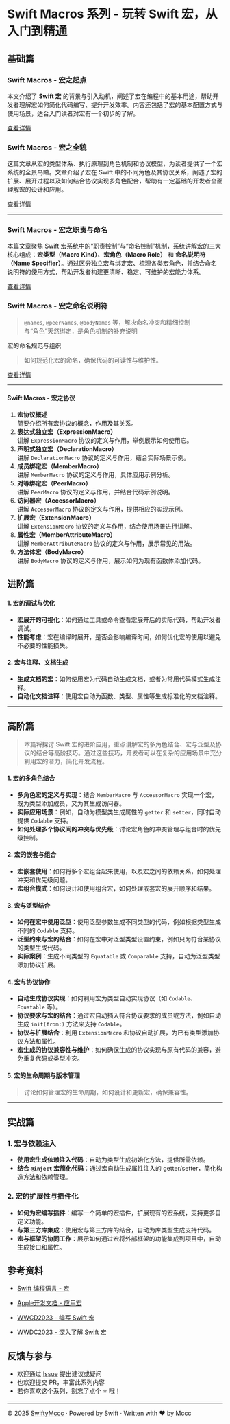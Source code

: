 # Swift Macros 系列 - 玩转 Swift 宏，从入门到精通

## 基础篇

### Swift Macros - 宏之起点
本文介绍了 **Swift 宏** 的背景与引入动机，阐述了宏在编程中的基本用途，帮助开发者理解宏如何简化代码编写、提升开发效率。内容还包括了宏的基本配置方式与使用场景，适合入门读者对宏有一个初步的了解。

[查看详情](https://github.com/iAmMccc/SwiftyMccc/blob/main/SwiftMacro/docs/1.宏之起点.md)

### Swift Macros - 宏之全貌
这篇文章从宏的类型体系、执行原理到角色机制和协议模型，为读者提供了一个宏系统的全景鸟瞰。文章介绍了宏在 Swift 中的不同角色及其协议关系，阐述了宏的扩展、展开过程以及如何结合协议实现多角色配合，帮助有一定基础的开发者全面理解宏的设计和应用。

[查看详情](https://github.com/iAmMccc/SwiftyMccc/blob/main/SwiftMacro/docs/2.宏之全貌.md)

---

### Swift Macros - 宏之职责与命名
本篇文章聚焦 Swift 宏系统中的“职责控制”与“命名控制”机制，系统讲解宏的三大核心组成：**宏类型（Macro Kind）**、**宏角色（Macro Role）** 和 **命名说明符（Name Specifier）**。通过区分独立宏与绑定宏、梳理各类宏角色，并结合命名说明符的使用方式，帮助开发者构建更清晰、稳定、可维护的宏能力体系。

[查看详情](https://github.com/iAmMccc/SwiftyMccc/blob/main/SwiftMacro/docs/3.宏之职责与命名.md)

### Swift Macros - 宏之命名说明符

> `@names`, `@peerNames`, `@bodyNames` 等，解决命名冲突和精细控制  
> 与“角色”天然绑定，是角色机制的补充说明

宏的命名规范与组织

> 如何规范化宏的命名，确保代码的可读性与维护性。

[查看详情]()

---

#### Swift Macros - 宏之协议

1. **宏协议概述**  
   简要介绍所有宏协议的概念，作用及其关系。  
2. **表达式独立宏（ExpressionMacro）**  
   讲解 `ExpressionMacro` 协议的定义与作用，举例展示如何使用它。  
3. **声明式独立宏（DeclarationMacro）**  
   讲解 `DeclarationMacro` 协议的定义与作用，结合实际场景示例。  
4. **成员绑定宏（MemberMacro）**  
   讲解 `MemberMacro` 协议的定义与作用，具体应用示例分析。  
5. **对等绑定宏（PeerMacro）**  
   讲解 `PeerMacro` 协议的定义与作用，并结合代码示例说明。  
6. **访问器宏（AccessorMacro）**  
   讲解 `AccessorMacro` 协议的定义与作用，提供相应的实现示例。  
7. **扩展宏（ExtensionMacro）**  
   讲解 `ExtensionMacro` 协议的定义与作用，结合使用场景进行讲解。  
8. **属性宏（MemberAttributeMacro）**  
   讲解 `MemberAttributeMacro` 协议的定义与作用，展示常见的用法。  
9. **方法体宏（BodyMacro）**  
   讲解 `BodyMacro` 协议的定义与作用，展示如何为现有函数体添加代码。



## 进阶篇

#### 1. 宏的调试与优化
- **宏展开的可视化**：如何通过工具或命令查看宏展开后的实际代码，帮助开发者调试。  
- **性能考虑**：宏在编译时展开，是否会影响编译时间，如何优化宏的使用以避免不必要的性能损失。

#### 2. 宏与注释、文档生成
- **生成文档的宏**：如何使用宏为代码自动生成文档，或者为常用代码模式生成注释。  
- **自动化文档注释**：使用宏自动为函数、类型、属性等生成标准化的文档注释。

---

## 高阶篇

> 本篇将探讨 Swift 宏的进阶应用，重点讲解宏的多角色结合、宏与泛型及协议的结合等高阶技巧。通过这些技巧，开发者可以在复杂的应用场景中充分利用宏的潜力，简化开发流程。

#### 1. 宏的多角色结合
- **多角色宏的定义与实现**：结合 `MemberMacro` 与 `AccessorMacro` 实现一个宏，既为类型添加成员，又为其生成访问器。  
- **实际应用场景**：例如，自动为模型类生成属性的 `getter` 和 `setter`，同时自动提供 `Codable` 支持。  
- **如何处理多个协议间的冲突与优先级**：讨论宏角色的冲突管理与组合时的优先级控制。

#### 2. 宏的嵌套与组合
- **宏嵌套使用**：如何将多个宏组合起来使用，以及宏之间的依赖关系，如何处理冲突和优先级问题。  
- **宏组合模式**：如何设计和使用组合宏，如何处理嵌套宏的展开顺序和结果。

#### 3. 宏与泛型结合
- **如何在宏中使用泛型**：使用泛型参数生成不同类型的代码，例如根据类型生成不同的 `Codable` 支持。  
- **泛型约束与宏的结合**：如何在宏中对泛型类型设置约束，例如只为符合某协议的类型生成代码。  
- **实际案例**：生成不同类型的 `Equatable` 或 `Comparable` 支持，自动为泛型类型添加协议扩展。

#### 4. 宏与协议协作
- **自动生成协议实现**：如何利用宏为类型自动实现协议（如 `Codable`、`Equatable` 等）。  
- **协议要求与宏的结合**：通过宏自动插入符合协议要求的成员或方法，例如自动生成 `init(from:)` 方法来支持 `Codable`。  
- **协议与扩展结合**：利用 `ExtensionMacro` 和协议自动扩展，为已有类型添加协议方法和属性。  
- **宏生成的协议兼容性与维护**：如何确保生成的协议实现与原有代码的兼容，避免重复代码或类型冲突。

#### 5. 宏的生命周期与版本管理
> 讨论如何管理宏的生命周期，如何设计和更新宏，确保兼容性。

---

## 实战篇

### 1. 宏与依赖注入
- **使用宏生成依赖注入代码**：自动为类型生成初始化方法，提供所需依赖。  
- **结合 `@inject` 宏简化代码**：通过宏自动生成属性注入的 getter/setter，简化构造方法和依赖管理。

### 2. 宏的扩展性与插件化
- **如何为宏编写插件**：编写一个简单的宏插件，扩展现有的宏系统，支持更多自定义功能。  
- **与第三方库集成**：使用宏与第三方库的结合，自动为库类型生成支持代码。  
- **宏与框架的协同工作**：展示如何通过宏将外部框架的功能集成到项目中，自动生成接口和属性。









## 参考资料

* [Swift 编程语言 - 宏](https://docs.swift.org/swift-book/documentation/the-swift-programming-language/macros/)

* [Apple开发文档 - 应用宏](https://developer.apple.com/documentation/swift/externalmacro(module:type:))

* [WWCD2023 - 编写 Swift 宏](https://developer.apple.com/cn/videos/play/wwdc2023/10166)

* [WWDC2023 - 深入了解 Swift 宏](https://developer.apple.com/cn/videos/play/wwdc2023/10167)



## 反馈与参与

- 欢迎通过 [Issue](https://github.com/iAmMccc/SwiftyMccc/issues) 提出建议或疑问  
- 也欢迎提交 PR，丰富此系列内容  
- 若你喜欢这个系列，别忘了点个 ⭐️ 哦！

---

© 2025 [SwiftyMccc](https://github.com/iAMMccc/SwiftyMccc) · Powered by Swift · Written with ❤️ by Mccc

